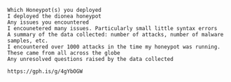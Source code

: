 
    Which Honeypot(s) you deployed
    I deployed the dionea honeypot
    Any issues you encountered
    I encounetered many issues. Particularly small little syntax errors
    A summary of the data collected: number of attacks, number of malware samples, etc.
    I encountered over 1000 attacks in the time my honeypot was running. These came from all across the globe
    Any unresolved questions raised by the data collected
    
    https://gph.is/g/4gYbOGW
